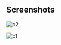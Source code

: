 ## Screenshots
![c2](https://user-images.githubusercontent.com/58855711/227702792-9f63fd08-e5b4-4662-a2f7-fef693534b54.png)

![c1](https://user-images.githubusercontent.com/58855711/227702804-a82195ac-ba15-4bd1-a761-57c0f3bd6e6f.png)
